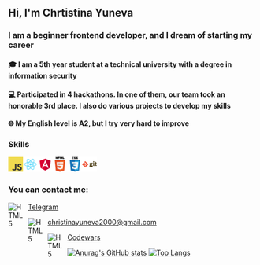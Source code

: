 ## Hi, I'm Chrtistina Yuneva

### I am a beginner frontend developer, and I dream of starting my career

#### 🎓 I am a 5th year student at a technical university with a degree in information security
#### 💻 Participated in 4 hackathons. In one of them, our team took an honorable 3rd place. I also do various projects to develop my skills
#### 🌐 My English level is A2, but I try very hard to improve

### Skills

<img align="left" alt='HTML5' width=30px src='https://raw.githubusercontent.com/github/explore/80688e429a7d4ef2fca1e82350fe8e3517d3494d/topics/javascript/javascript.png'/>
 
<img align="left" width=30px alt="React" src="https://raw.githubusercontent.com/github/explore/80688e429a7d4ef2fca1e82350fe8e3517d3494d/topics/react/react.png"/>

<img align="left" src="https://raw.githubusercontent.com/github/explore/80688e429a7d4ef2fca1e82350fe8e3517d3494d/topics/angular/angular.png" width="30px" alt="Angular"/>

<img align="left" alt='HTML5' width=30px src='https://raw.githubusercontent.com/github/explore/80688e429a7d4ef2fca1e82350fe8e3517d3494d/topics/html/html.png'/>

<img align="left" alt='HTML5' width=30px src='https://raw.githubusercontent.com/github/explore/80688e429a7d4ef2fca1e82350fe8e3517d3494d/topics/css/css.png'/>

<img alt='HTML5' width=30px src='https://raw.githubusercontent.com/github/explore/80688e429a7d4ef2fca1e82350fe8e3517d3494d/topics/git/git.png'/>


### You can contact me: 

<img align="left" style="margin-right: 10px" alt='HTML5' width=30px src='https://upload.wikimedia.org/wikipedia/commons/thumb/8/83/Telegram_2019_Logo.svg/800px-Telegram_2019_Logo.svg.png'/>[Telegram](https://t.me/chris_yuneva)

<img align="left" style="margin-right: 10px" alt='HTML5' width=30px src='https://image.similarpng.com/very-thumbnail/2020/12/Gmail-logo-design-on-transparent-background-PNG.png'/> christinayuneva2000@gmail.com

<img align="left" style="margin-right: 10px" alt='HTML5' width=30px src='https://www.codewars.com/packs/assets/logo.61192cf7.svg'/>[Codewars](https://www.codewars.com/users/ChrisYuneva)

[![Anurag's GitHub stats](https://github-readme-stats.vercel.app/api?username=ChrisYuneva&show_icons=true&theme=moltack)](https://github.com/anuraghazra/github-readme-stats) [![Top Langs](https://github-readme-stats.vercel.app/api/top-langs/?username=ChrisYuneva&layout=compact)](https://github.com/anuraghazra/github-readme-stats)
 


